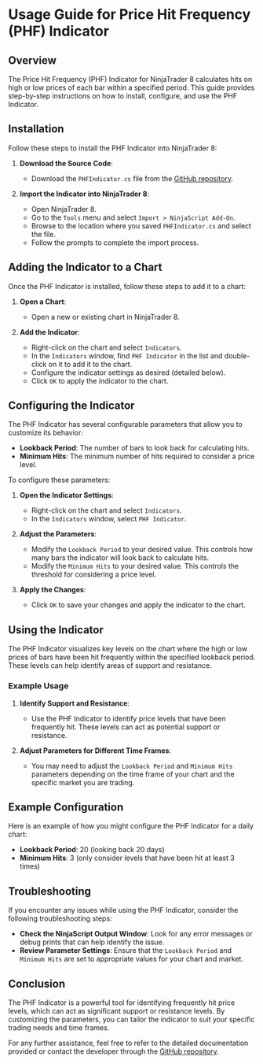 # Usage Guide for Price Hit Frequency (PHF) Indicator

## Overview
The Price Hit Frequency (PHF) Indicator for NinjaTrader 8 calculates hits on high or low prices of each bar within a specified period. This guide provides step-by-step instructions on how to install, configure, and use the PHF Indicator.

## Installation
Follow these steps to install the PHF Indicator into NinjaTrader 8:

1. **Download the Source Code**:
   - Download the `PHFIndicator.cs` file from the [GitHub repository](../src/PHFIndicator.cs).

2. **Import the Indicator into NinjaTrader 8**:
   - Open NinjaTrader 8.
   - Go to the `Tools` menu and select `Import > NinjaScript Add-On`.
   - Browse to the location where you saved `PHFIndicator.cs` and select the file.
   - Follow the prompts to complete the import process.

## Adding the Indicator to a Chart
Once the PHF Indicator is installed, follow these steps to add it to a chart:

1. **Open a Chart**:
   - Open a new or existing chart in NinjaTrader 8.

2. **Add the Indicator**:
   - Right-click on the chart and select `Indicators`.
   - In the `Indicators` window, find `PHF Indicator` in the list and double-click on it to add it to the chart.
   - Configure the indicator settings as desired (detailed below).
   - Click `OK` to apply the indicator to the chart.

## Configuring the Indicator
The PHF Indicator has several configurable parameters that allow you to customize its behavior:

- **Lookback Period**: The number of bars to look back for calculating hits.
- **Minimum Hits**: The minimum number of hits required to consider a price level.

To configure these parameters:

1. **Open the Indicator Settings**:
   - Right-click on the chart and select `Indicators`.
   - In the `Indicators` window, select `PHF Indicator`.

2. **Adjust the Parameters**:
   - Modify the `Lookback Period` to your desired value. This controls how many bars the indicator will look back to calculate hits.
   - Modify the `Minimum Hits` to your desired value. This controls the threshold for considering a price level.

3. **Apply the Changes**:
   - Click `OK` to save your changes and apply the indicator to the chart.

## Using the Indicator
The PHF Indicator visualizes key levels on the chart where the high or low prices of bars have been hit frequently within the specified lookback period. These levels can help identify areas of support and resistance.

### Example Usage
1. **Identify Support and Resistance**:
   - Use the PHF Indicator to identify price levels that have been frequently hit. These levels can act as potential support or resistance.

2. **Adjust Parameters for Different Time Frames**:
   - You may need to adjust the `Lookback Period` and `Minimum Hits` parameters depending on the time frame of your chart and the specific market you are trading.

## Example Configuration
Here is an example of how you might configure the PHF Indicator for a daily chart:

- **Lookback Period**: 20 (looking back 20 days)
- **Minimum Hits**: 3 (only consider levels that have been hit at least 3 times)

## Troubleshooting
If you encounter any issues while using the PHF Indicator, consider the following troubleshooting steps:

- **Check the NinjaScript Output Window**: Look for any error messages or debug prints that can help identify the issue.
- **Review Parameter Settings**: Ensure that the `Lookback Period` and `Minimum Hits` are set to appropriate values for your chart and market.

## Conclusion
The PHF Indicator is a powerful tool for identifying frequently hit price levels, which can act as significant support or resistance levels. By customizing the parameters, you can tailor the indicator to suit your specific trading needs and time frames.

For any further assistance, feel free to refer to the detailed documentation provided or contact the developer through the [GitHub repository](https://github.com/your-repo-url).
